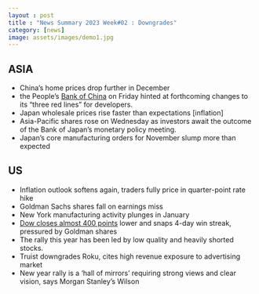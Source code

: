 ```yaml
---
layout : post
title : "News Summary 2023 Week#02 : Downgrades"
category: [news]
image: assets/images/demo1.jpg
---
```



## ASIA

* China’s home prices drop further in December
* the People’s [Bank of China](http://finance.people.com.cn/n1/2023/0114/c1004-32606424.html) on Friday hinted at forthcoming changes to its “three red lines” for developers.
* Japan wholesale prices rise faster than expectations [inflation]
* Asia-Pacific shares rose on Wednesday as investors await the outcome of the Bank of Japan’s monetary policy meeting.
* Japan’s core manufacturing orders for November slump more than expected



## US
* Inflation outlook softens again, traders fully price in quarter-point rate hike
* Goldman Sachs shares fall on earnings miss
* New York manufacturing activity plunges in January
* [Dow closes almost 400 points](https://www.cnbc.com/2023/01/16/stock-futures-tick-lower-as-investors-look-to-corporate-earnings.html) lower and snaps 4-day win streak, pressured by Goldman shares
* The rally this year has been led by low quality and heavily shorted stocks.
* Truist downgrades Roku, cites high revenue exposure to advertising market
* New year rally is a ‘hall of mirrors’ requiring strong views and clear vision, says Morgan Stanley’s Wilson


